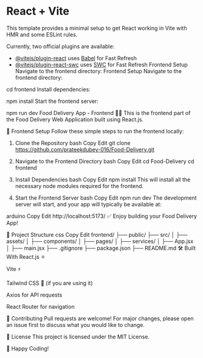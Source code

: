 # React + Vite

This template provides a minimal setup to get React working in Vite with HMR and some ESLint rules.

Currently, two official plugins are available:

- [@vitejs/plugin-react](https://github.com/vitejs/vite-plugin-react/blob/main/packages/plugin-react/README.md) uses [Babel](https://babeljs.io/) for Fast Refresh
- [@vitejs/plugin-react-swc](https://github.com/vitejs/vite-plugin-react-swc) uses [SWC](https://swc.rs/) for Fast Refresh
Frontend Setup
Navigate to the frontend directory:
Frontend Setup
Navigate to the frontend directory:

cd frontend
Install dependencies:

npm install
Start the frontend server:

npm run dev
Food Delivery App - Frontend 🍔🍟
This is the frontend part of the Food Delivery Web Application built using React.js.

🚀 Frontend Setup
Follow these simple steps to run the frontend locally:

1. Clone the Repository
bash
Copy
Edit
git clone https://github.com/prateekdubey-016/Food-Delivery.git
2. Navigate to the Frontend Directory
bash
Copy
Edit
cd Food-Delivery
cd frontend
3. Install Dependencies
bash
Copy
Edit
npm install
This will install all the necessary node modules required for the frontend.

4. Start the Frontend Server
bash
Copy
Edit
npm run dev
The development server will start, and your app will typically be available at:

arduino
Copy
Edit
http://localhost:5173/
✅ Enjoy building your Food Delivery App!

📁 Project Structure
css
Copy
Edit
frontend/
├── public/
├── src/
│   ├── assets/
│   ├── components/
│   ├── pages/
│   ├── services/
│   ├── App.jsx
│   ├── main.jsx
├── .gitignore
├── package.json
├── README.md
🛠️ Built With
React.js ⚛️

Vite ⚡

Tailwind CSS 🎨 (if you are using it)

Axios for API requests

React Router for navigation

🤝 Contributing
Pull requests are welcome!
For major changes, please open an issue first to discuss what you would like to change.

📄 License
This project is licensed under the MIT License.

🙌 Happy Coding!
